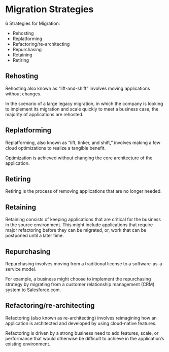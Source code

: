 # Migration Strategies

6 Strategies for Migration:

- Rehosting
- Replatforming
- Refactoring/re-architecting
- Repurchasing
- Retaining
- Retiring


## Rehosting

Rehosting also known as “lift-and-shift” involves moving applications without changes. 

In the scenario of a large legacy migration, in which the company is looking to implement its migration and scale quickly to meet a business case, the majority of applications are rehosted. 


## Replatforming

Replatforming, also known as “lift, tinker, and shift,” involves making a few cloud optimizations to realize a tangible benefit.

Optimization is achieved without changing the core architecture of the application.


## Retiring

Retiring is the process of removing applications that are no longer needed.


## Retaining

Retaining consists of keeping applications that are critical for the business in the source environment. This might include applications that require major refactoring before they can be migrated, or, work that can be postponed until a later time.


## Repurchasing

Repurchasing involves moving from a traditional license to a software-as-a-service model. 

For example, a business might choose to implement the repurchasing strategy by migrating from a customer relationship management (CRM) system to Salesforce.com.


## Refactoring/re-architecting

Refactoring (also known as re-architecting) involves reimagining how an application is architected and developed by using cloud-native features.

Refactoring is driven by a strong business need to add features, scale, or performance that would otherwise be difficult to achieve in the application’s existing environment.
